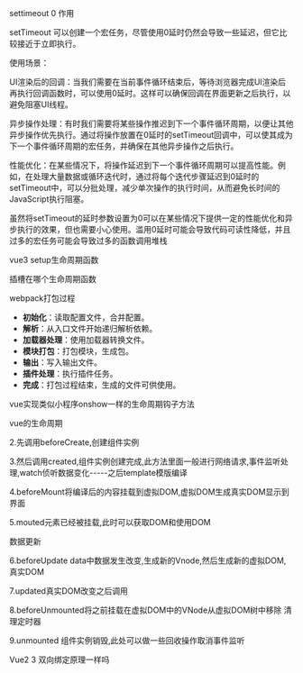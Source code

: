 settimeout 0 作用

setTimeout 可以创建一个宏任务，尽管使用0延时仍然会导致一些延迟，但它比较接近于立即执行。

使用场景：

UI渲染后的回调：当我们需要在当前事件循环结束后，等待浏览器完成UI渲染后再执行回调函数时，可以使用0延时。这样可以确保回调在界面更新之后执行，以避免阻塞UI线程。

异步操作处理：有时我们需要将某些操作推迟到下一个事件循环周期，以便让其他异步操作优先执行。通过将操作放置在0延时的setTimeout回调中，可以使其成为下一个事件循环周期的宏任务，并确保在其他异步操作之后执行。

性能优化：在某些情况下，将操作延迟到下一个事件循环周期可以提高性能。例如，在处理大量数据或循环迭代时，通过将每个迭代步骤延迟到0延时的setTimeout中，可以分批处理，减少单次操作的执行时间，从而避免长时间的JavaScript执行阻塞。

虽然将setTimeout的延时参数设置为0可以在某些情况下提供一定的性能优化和异步执行的效果，但也需要小心使用。滥用0延时可能会导致代码可读性降低，并且过多的宏任务可能会导致过多的函数调用堆栈



vue3 setup生命周期函数

插槽在哪个生命周期函数

webpack打包过程

- **初始化**：读取配置文件，合并配置。
- **解析**：从入口文件开始递归解析依赖。
- **加载器处理**：使用加载器转换文件。
- **模块打包**：打包模块，生成包。
- **输出**：写入输出文件。
- **插件处理**：执行插件任务。
- **完成**：打包过程结束，生成的文件可供使用。

vue实现类似小程序onshow一样的生命周期钩子方法



vue的生命周期

2.先调用beforeCreate,创建组件实例

3.然后调用created,组件实例创建完成,此方法里面一般进行网络请求,事件监听处理,watch侦听数据变化-----之后template模版编译

4.beforeMount将编译后的内容挂载到虚拟DOM,虚拟DOM生成真实DOM显示到界面

5.mouted元素已经被挂载,此时可以获取DOM和使用DOM

数据更新

6.beforeUpdate data中数据发生改变,生成新的Vnode,然后生成新的虚拟DOM,真实DOM

7.updated真实DOM改变之后调用

8.beforeUnmounted将之前挂载在虚拟DOM中的VNode从虚拟DOM树中移除 清理定时器

9.unmounted 组件实例销毁,此处可以做一些回收操作取消事件监听



Vue2 3 双向绑定原理一样吗